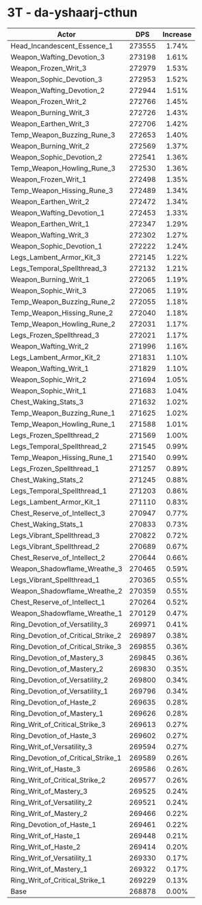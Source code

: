 # 3T - da-yshaarj-cthun
| Actor | DPS | Increase |
|---|:---:|:---:|
|Head_Incandescent_Essence_1|273555|1.74%|
|Weapon_Wafting_Devotion_3|273198|1.61%|
|Weapon_Frozen_Writ_3|272979|1.53%|
|Weapon_Sophic_Devotion_3|272953|1.52%|
|Weapon_Wafting_Devotion_2|272944|1.51%|
|Weapon_Frozen_Writ_2|272766|1.45%|
|Weapon_Burning_Writ_3|272726|1.43%|
|Weapon_Earthen_Writ_3|272706|1.42%|
|Temp_Weapon_Buzzing_Rune_3|272653|1.40%|
|Weapon_Burning_Writ_2|272569|1.37%|
|Weapon_Sophic_Devotion_2|272541|1.36%|
|Temp_Weapon_Howling_Rune_3|272530|1.36%|
|Weapon_Frozen_Writ_1|272498|1.35%|
|Temp_Weapon_Hissing_Rune_3|272489|1.34%|
|Weapon_Earthen_Writ_2|272472|1.34%|
|Weapon_Wafting_Devotion_1|272453|1.33%|
|Weapon_Earthen_Writ_1|272347|1.29%|
|Weapon_Wafting_Writ_3|272302|1.27%|
|Weapon_Sophic_Devotion_1|272222|1.24%|
|Legs_Lambent_Armor_Kit_3|272145|1.22%|
|Legs_Temporal_Spellthread_3|272132|1.21%|
|Weapon_Burning_Writ_1|272065|1.19%|
|Weapon_Sophic_Writ_3|272065|1.19%|
|Temp_Weapon_Buzzing_Rune_2|272055|1.18%|
|Temp_Weapon_Hissing_Rune_2|272040|1.18%|
|Temp_Weapon_Howling_Rune_2|272031|1.17%|
|Legs_Frozen_Spellthread_3|272021|1.17%|
|Weapon_Wafting_Writ_2|271996|1.16%|
|Legs_Lambent_Armor_Kit_2|271831|1.10%|
|Weapon_Wafting_Writ_1|271829|1.10%|
|Weapon_Sophic_Writ_2|271694|1.05%|
|Weapon_Sophic_Writ_1|271683|1.04%|
|Chest_Waking_Stats_3|271632|1.02%|
|Temp_Weapon_Buzzing_Rune_1|271625|1.02%|
|Temp_Weapon_Howling_Rune_1|271588|1.01%|
|Legs_Frozen_Spellthread_2|271569|1.00%|
|Legs_Temporal_Spellthread_2|271545|0.99%|
|Temp_Weapon_Hissing_Rune_1|271540|0.99%|
|Legs_Frozen_Spellthread_1|271257|0.89%|
|Chest_Waking_Stats_2|271245|0.88%|
|Legs_Temporal_Spellthread_1|271203|0.86%|
|Legs_Lambent_Armor_Kit_1|271110|0.83%|
|Chest_Reserve_of_Intellect_3|270947|0.77%|
|Chest_Waking_Stats_1|270833|0.73%|
|Legs_Vibrant_Spellthread_3|270822|0.72%|
|Legs_Vibrant_Spellthread_2|270689|0.67%|
|Chest_Reserve_of_Intellect_2|270644|0.66%|
|Weapon_Shadowflame_Wreathe_3|270465|0.59%|
|Legs_Vibrant_Spellthread_1|270365|0.55%|
|Weapon_Shadowflame_Wreathe_2|270359|0.55%|
|Chest_Reserve_of_Intellect_1|270264|0.52%|
|Weapon_Shadowflame_Wreathe_1|270129|0.47%|
|Ring_Devotion_of_Versatility_3|269971|0.41%|
|Ring_Devotion_of_Critical_Strike_2|269897|0.38%|
|Ring_Devotion_of_Critical_Strike_3|269855|0.36%|
|Ring_Devotion_of_Mastery_3|269845|0.36%|
|Ring_Devotion_of_Mastery_2|269830|0.35%|
|Ring_Devotion_of_Versatility_2|269800|0.34%|
|Ring_Devotion_of_Versatility_1|269796|0.34%|
|Ring_Devotion_of_Haste_2|269635|0.28%|
|Ring_Devotion_of_Mastery_1|269626|0.28%|
|Ring_Writ_of_Critical_Strike_3|269613|0.27%|
|Ring_Devotion_of_Haste_3|269602|0.27%|
|Ring_Writ_of_Versatility_3|269594|0.27%|
|Ring_Devotion_of_Critical_Strike_1|269589|0.26%|
|Ring_Writ_of_Haste_3|269586|0.26%|
|Ring_Writ_of_Critical_Strike_2|269577|0.26%|
|Ring_Writ_of_Mastery_3|269525|0.24%|
|Ring_Writ_of_Versatility_2|269521|0.24%|
|Ring_Writ_of_Mastery_2|269466|0.22%|
|Ring_Devotion_of_Haste_1|269461|0.22%|
|Ring_Writ_of_Haste_1|269448|0.21%|
|Ring_Writ_of_Haste_2|269414|0.20%|
|Ring_Writ_of_Versatility_1|269330|0.17%|
|Ring_Writ_of_Mastery_1|269322|0.17%|
|Ring_Writ_of_Critical_Strike_1|269229|0.13%|
|Base|268878|0.00%|

